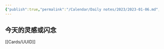 ```yaml
---
{"publish":true,"permalink":"/Calendar/Daily notes/2023/2023-01-06.md","title":"2023-01-06","created":"2023-01-06","modified":"2023-03-14","cssclasses":""}
---
```



## 今天的灵感或闪念

[[Cards/UUID]]